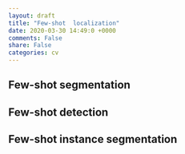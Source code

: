 ```yaml
---
layout: draft
title: "Few-shot  localization"
date: 2020-03-30 14:49:0 +0000
comments: False
share: False
categories: cv
---
```


## Few-shot segmentation

## Few-shot detection

## Few-shot instance segmentation








